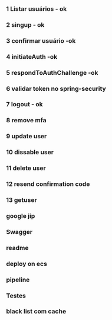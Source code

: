 ### 1 Listar usuários - ok
### 2 singup - ok
### 3 confirmar usuário -ok
### 4 initiateAuth -ok
### 5 respondToAuthChallenge -ok
### 6 validar token no spring-security
### 7 logout - ok
### 8 remove mfa
### 9 update user
### 10 dissable user 
### 11 delete user
### 12 resend confirmation code
### 13 getuser
### google jip
### Swagger
### readme
### deploy on ecs
### pipeline 
### Testes
### black list com cache









